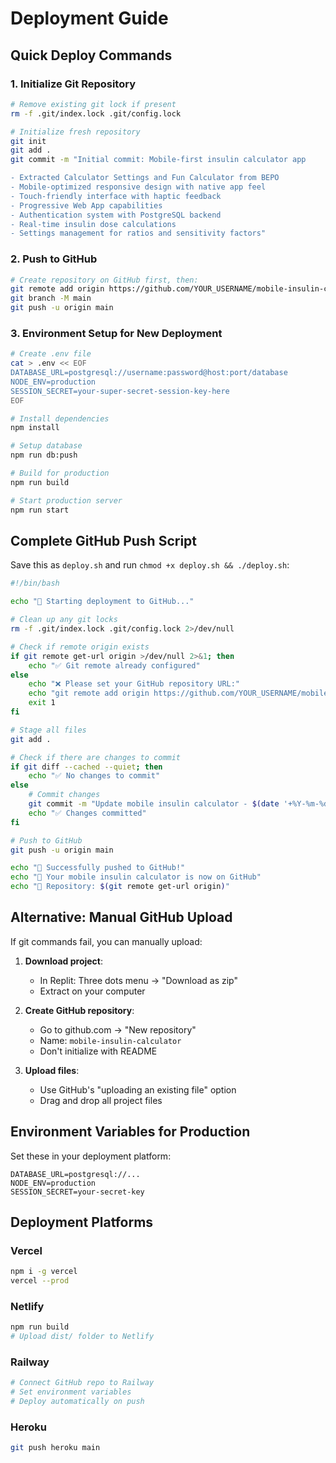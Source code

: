 # Deployment Guide

## Quick Deploy Commands

### 1. Initialize Git Repository
```bash
# Remove existing git lock if present
rm -f .git/index.lock .git/config.lock

# Initialize fresh repository
git init
git add .
git commit -m "Initial commit: Mobile-first insulin calculator app

- Extracted Calculator Settings and Fun Calculator from BEPO
- Mobile-optimized responsive design with native app feel
- Touch-friendly interface with haptic feedback
- Progressive Web App capabilities
- Authentication system with PostgreSQL backend
- Real-time insulin dose calculations
- Settings management for ratios and sensitivity factors"
```

### 2. Push to GitHub
```bash
# Create repository on GitHub first, then:
git remote add origin https://github.com/YOUR_USERNAME/mobile-insulin-calculator.git
git branch -M main
git push -u origin main
```

### 3. Environment Setup for New Deployment
```bash
# Create .env file
cat > .env << EOF
DATABASE_URL=postgresql://username:password@host:port/database
NODE_ENV=production
SESSION_SECRET=your-super-secret-session-key-here
EOF

# Install dependencies
npm install

# Setup database
npm run db:push

# Build for production
npm run build

# Start production server
npm run start
```

## Complete GitHub Push Script

Save this as `deploy.sh` and run `chmod +x deploy.sh && ./deploy.sh`:

```bash
#!/bin/bash

echo "🚀 Starting deployment to GitHub..."

# Clean up any git locks
rm -f .git/index.lock .git/config.lock 2>/dev/null

# Check if remote origin exists
if git remote get-url origin >/dev/null 2>&1; then
    echo "✅ Git remote already configured"
else
    echo "❌ Please set your GitHub repository URL:"
    echo "git remote add origin https://github.com/YOUR_USERNAME/mobile-insulin-calculator.git"
    exit 1
fi

# Stage all files
git add .

# Check if there are changes to commit
if git diff --cached --quiet; then
    echo "✅ No changes to commit"
else
    # Commit changes
    git commit -m "Update mobile insulin calculator - $(date '+%Y-%m-%d %H:%M:%S')"
    echo "✅ Changes committed"
fi

# Push to GitHub
git push -u origin main

echo "🎉 Successfully pushed to GitHub!"
echo "📱 Your mobile insulin calculator is now on GitHub"
echo "🔗 Repository: $(git remote get-url origin)"
```

## Alternative: Manual GitHub Upload

If git commands fail, you can manually upload:

1. **Download project**: 
   - In Replit: Three dots menu → "Download as zip"
   - Extract on your computer

2. **Create GitHub repository**:
   - Go to github.com → "New repository"
   - Name: `mobile-insulin-calculator`
   - Don't initialize with README

3. **Upload files**:
   - Use GitHub's "uploading an existing file" option
   - Drag and drop all project files

## Environment Variables for Production

Set these in your deployment platform:

```
DATABASE_URL=postgresql://...
NODE_ENV=production
SESSION_SECRET=your-secret-key
```

## Deployment Platforms

### Vercel
```bash
npm i -g vercel
vercel --prod
```

### Netlify
```bash
npm run build
# Upload dist/ folder to Netlify
```

### Railway
```bash
# Connect GitHub repo to Railway
# Set environment variables
# Deploy automatically on push
```

### Heroku
```bash
git push heroku main
```